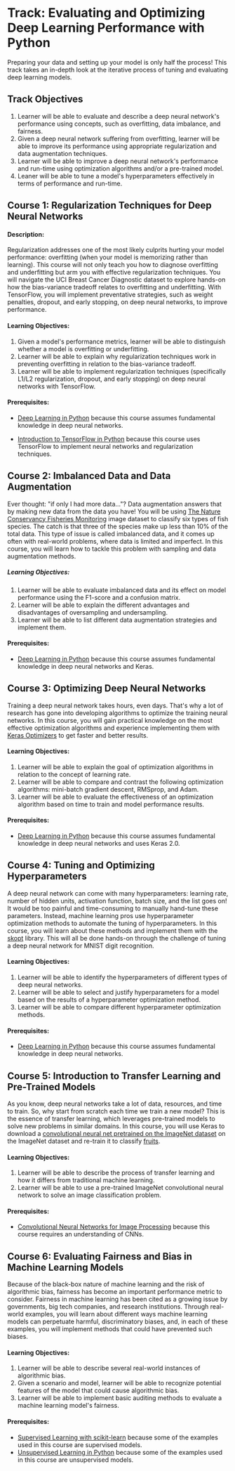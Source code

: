 # Track: Evaluating and Optimizing Deep Learning Performance with Python

Preparing your data and setting up your model is only half the process! This track takes an in-depth look at the iterative process of tuning and evaluating deep learning models. 

## Track Objectives

1. Learner will be able to evaluate and describe a  deep neural network's performance using concepts, such as overfitting, data imbalance, and fairness.
2. Given a deep neural network suffering from overfitting, learner will be able to improve its performance using appropriate regularization and data augmentation techniques.
3. Learner will be able to improve a deep neural network's performance and run-time using optimization algorithms and/or a pre-trained model.
4. Leaner will be able to tune a model's hyperparameters effectively in terms of performance and run-time.



## Course 1: Regularization Techniques for Deep Neural Networks 

#### Description:

Regularization addresses one of the most likely culprits hurting your model performance:  overfitting (when your model is memorizing rather than learning). This course will not only teach you how to diagnose overfitting and underfitting but arm you with effective regularization techniques. You will navigate the UCI Breast Cancer Diagnostic dataset to explore hands-on how the bias-variance tradeoff relates to overfitting and underfitting. With TensorFlow, you will implement preventative strategies, such as weight penalties, dropout, and early stopping, on deep neural networks, to improve performance. 

#### Learning Objectives:

1. Given a model's performance metrics, learner will be able to distinguish whether a model is overfitting or underfitting.
2. Learner will be able to explain why regularization techniques work in preventing overfitting in relation to the bias-variance tradeoff.
3. Learner will be able to implement regularization techniques (specifically L1/L2 regularization, dropout, and early stopping) on deep neural networks with TensorFlow. 

#### Prerequisites:

- [Deep Learning in Python](https://www.datacamp.com/courses/deep-learning-in-python#!) because this course assumes fundamental knowledge in deep neural networks. 

- [Introduction to TensorFlow in Python](https://www.datacamp.com/courses/introduction-to-tensorflow-in-python) because this course uses TensorFlow to implement neural networks and regularization techniques. 


## Course 2: Imbalanced Data and Data Augmentation 

Ever thought: "if only I had more data…"? Data augmentation answers that by making new data from the data you have! You will be using  [The Nature Conservancy Fisheries Monitoring](https://www.kaggle.com/c/the-nature-conservancy-fisheries-monitoring) image dataset to classify six types of fish species. The catch is that three of the species make up less than 10% of the total data. This type of issue is called imbalanced data, and it comes up often with real-world problems, where data is limited and imperfect. In this course, you will learn how to tackle this problem with sampling and data augmentation methods. 

##### Learning Objectives:

1. Learner will be able to evaluate imbalanced data and its effect on model performance using the F1-score and a confusion matrix.
2. Learner will be able to explain the different advantages and disadvantages of oversampling and undersampling.
3. Learner will be able to list different data augmentation strategies and implement them.

#### Prerequisites:

- [Deep Learning in Python](https://www.datacamp.com/courses/deep-learning-in-python#!) because this course assumes fundamental knowledge in deep neural networks and Keras. 


## Course 3: Optimizing Deep Neural Networks

Training a deep neural network takes hours, even days. That's why a lot of research has gone into developing algorithms to optimize the training neural networks. In this course, you will gain practical knowledge on the most effective optimization algorithms and experience implementing them with [Keras Optimizers](https://keras.io/optimizers/) to get faster and better results. 

#### Learning Objectives:

1. Learner will be able to explain the goal of optimization algorithms in relation to the concept of learning rate.
2. Learner will be able to compare and contrast the following optimization algorithms: mini-batch gradient descent, RMSprop, and Adam.
3. Learner will be able to evaluate the effectiveness of an optimization algorithm based on time to train and model performance results.

#### Prerequisites:

- [Deep Learning in Python](https://www.datacamp.com/courses/deep-learning-in-python#!) because this course assumes fundamental knowledge in deep neural networks and uses Keras 2.0. 


## Course 4: Tuning and Optimizing Hyperparameters 

A deep neural network can come with many hyperparameters: learning rate, number of hidden units, activation function, batch size, and the list goes on! It would be too painful and time-consuming to manually hand-tune these parameters. Instead, machine learning pros use hyperparameter optimization methods to automate the tuning of hyperparameters. In this course, you will learn about these methods and implement them with the [skopt](https://scikit-optimize.github.io/) library. This will all be done hands-on through the challenge of tuning a deep neural network for MNIST digit recognition.

#### Learning Objectives:

1. Learner will be able to identify the hyperparameters of different types of deep neural networks.
2. Learner will be able to select and justify hyperparameters for a model based on the results of a hyperparameter optimization method.
3. Learner will be able to compare different hyperparameter optimization methods.

#### Prerequisites:

- [Deep Learning in Python](https://www.datacamp.com/courses/deep-learning-in-python#!) because this course assumes fundamental knowledge in deep neural networks. 


## Course 5: Introduction to Transfer Learning and Pre-Trained Models 

As you know, deep neural networks take a lot of data, resources, and time to train. So, why start from scratch each time we train a new model? This is the essence of transfer learning, which leverages pre-trained models to solve new problems in similar domains. In this course, you will use Keras to download a [convolutional neural net pretrained on the ImageNet dataset](https://keras.io/applications/#inceptionresnetv2) on the ImageNet dataset and re-train it to classify  [fruits](https://www.kaggle.com/moltean/fruits).  

#### Learning Objectives:

1. Learner will be able to describe the process of transfer learning and how it differs from traditional machine learning.
2. Learner will be able to use a pre-trained ImageNet convolutional neural network to solve an image classification problem.

#### Prerequisites:

- [Convolutional Neural Networks for Image Processing](https://www.datacamp.com/courses/convolutional-neural-networks-for-image-processing) because this course requires an understanding of CNNs.


## Course 6: Evaluating Fairness and Bias in Machine Learning Models 

Because of the black-box nature of machine learning and the risk of algorithmic bias, fairness has become an important performance metric to consider. Fairness in machine learning has been cited as a growing issue by governments, big tech companies, and research institutions. Through real-world examples, you will learn about different ways machine learning models can perpetuate harmful, discriminatory biases, and, in each of these examples, you will implement methods that could have prevented such biases. 

#### Learning Objectives:

1. Learner will be able to describe several real-world instances of algorithmic bias. 
2. Given a scenario and model, learner will be able to recognize potential features of the model that could cause algorithmic bias.
3. Learner will be able to implement basic auditing methods to evaluate a machine learning model's fairness. 

#### Prerequisites:

- [Supervised Learning with scikit-learn](https://www.datacamp.com/courses/supervised-learning-with-scikit-learn) because some of the examples used in this course are supervised models.
- [Unsupervised Learning in Python](https://www.datacamp.com/courses/unsupervised-learning-in-python) because some of the examples used in this course are unsupervised models.

